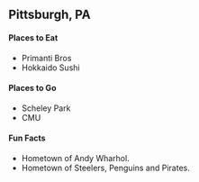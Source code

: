 ## Pittsburgh, PA

#### Places to Eat
- Primanti Bros
- Hokkaido Sushi

#### Places to Go
- Scheley Park
- CMU

#### Fun Facts
- Hometown of Andy Wharhol.
- Hometown of Steelers, Penguins and Pirates.
